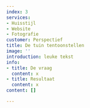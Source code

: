 ```yaml
---
index: 3
services:
- Huisstijl
- Website
- Fotografie
customer: Perspectief
title: De tuin tentoonstellen
image: ''
introduction: leuke tekst
info:
- title: De vraag
  content: x
- title: Resultaat
  content: x
content: []

---
```

